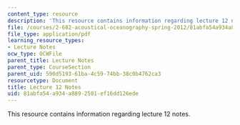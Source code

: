 ```yaml
---
content_type: resource
description: 'This resource contains information regarding lecture 12 notes. '
file: /courses/2-682-acoustical-oceanography-spring-2012/81abfa54a934a8892501ef16dd126ede_MIT2_682S12_lec12.pdf
file_type: application/pdf
learning_resource_types:
- Lecture Notes
ocw_type: OCWFile
parent_title: Lecture Notes
parent_type: CourseSection
parent_uid: 590d5193-61ba-4c59-74bb-38c0b4762ca3
resourcetype: Document
title: Lecture 12 Notes
uid: 81abfa54-a934-a889-2501-ef16dd126ede
---
```

This resource contains information regarding lecture 12 notes. 

